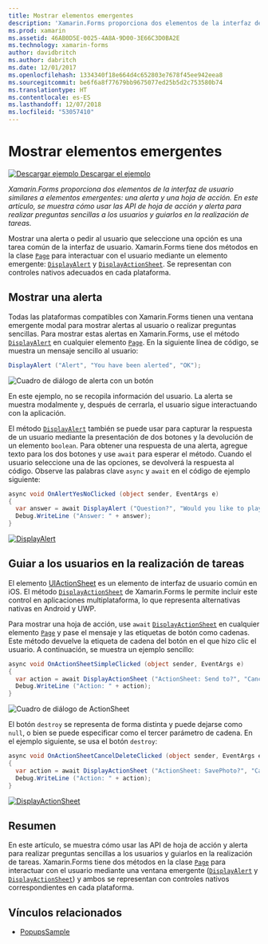 ```yaml
---
title: Mostrar elementos emergentes
description: 'Xamarin.Forms proporciona dos elementos de la interfaz de usuario similares a elementos emergentes: una alerta y una hoja de acción. En este artículo, se muestra cómo usar las API de hoja de acción y alerta para realizar preguntas sencillas a los usuarios y guiarlos en la realización de tareas.'
ms.prod: xamarin
ms.assetid: 46AB0D5E-0025-4A8A-9D00-3E66C3D0BA2E
ms.technology: xamarin-forms
author: davidbritch
ms.author: dabritch
ms.date: 12/01/2017
ms.openlocfilehash: 1334340f18e664d4c652803e7678f45ee942eea8
ms.sourcegitcommit: be6f6a8f77679bb9675077ed25b5d2c753580b74
ms.translationtype: HT
ms.contentlocale: es-ES
ms.lasthandoff: 12/07/2018
ms.locfileid: "53057410"
---
```

# <a name="displaying-pop-ups"></a>Mostrar elementos emergentes

[![Descargar ejemplo](~/media/shared/download.png) Descargar el ejemplo](https://developer.xamarin.com/samples/xamarin-forms/Navigation/Pop-ups/)

_Xamarin.Forms proporciona dos elementos de la interfaz de usuario similares a elementos emergentes: una alerta y una hoja de acción. En este artículo, se muestra cómo usar las API de hoja de acción y alerta para realizar preguntas sencillas a los usuarios y guiarlos en la realización de tareas._

Mostrar una alerta o pedir al usuario que seleccione una opción es una tarea común de la interfaz de usuario. Xamarin.Forms tiene dos métodos en la clase [`Page`](xref:Xamarin.Forms.Page) para interactuar con el usuario mediante un elemento emergente: [`DisplayAlert`](xref:Xamarin.Forms.Page.DisplayAlert*) y [`DisplayActionSheet`](xref:Xamarin.Forms.Page.DisplayActionSheet*). Se representan con controles nativos adecuados en cada plataforma.

## <a name="displaying-an-alert"></a>Mostrar una alerta

Todas las plataformas compatibles con Xamarin.Forms tienen una ventana emergente modal para mostrar alertas al usuario o realizar preguntas sencillas. Para mostrar estas alertas en Xamarin.Forms, use el método [`DisplayAlert`](xref:Xamarin.Forms.Page.DisplayAlert*) en cualquier elemento [`Page`](xref:Xamarin.Forms.Page). En la siguiente línea de código, se muestra un mensaje sencillo al usuario:

```csharp
DisplayAlert ("Alert", "You have been alerted", "OK");
```

![](pop-ups-images/alert.png "Cuadro de diálogo de alerta con un botón")

En este ejemplo, no se recopila información del usuario. La alerta se muestra modalmente y, después de cerrarla, el usuario sigue interactuando con la aplicación.

El método [`DisplayAlert`](xref:Xamarin.Forms.Page.DisplayAlert*) también se puede usar para capturar la respuesta de un usuario mediante la presentación de dos botones y la devolución de un elemento `boolean`. Para obtener una respuesta de una alerta, agregue texto para los dos botones y use `await` para esperar el método. Cuando el usuario seleccione una de las opciones, se devolverá la respuesta al código. Observe las palabras clave `async` y `await` en el código de ejemplo siguiente:

```csharp
async void OnAlertYesNoClicked (object sender, EventArgs e)
{
  var answer = await DisplayAlert ("Question?", "Would you like to play a game", "Yes", "No");
  Debug.WriteLine ("Answer: " + answer);
}
```

[![DisplayAlert](pop-ups-images/alert2-sml.png "Cuadro de diálogo de alerta con dos botones")](pop-ups-images/alert2.png#lightbox "Alert Dialog with Two Buttons")

## <a name="guiding-users-through-tasks"></a>Guiar a los usuarios en la realización de tareas

El elemento [UIActionSheet](https://developer.apple.com/library/ios/documentation/uikit/reference/uiactionsheet_class/Reference/Reference.html) es un elemento de interfaz de usuario común en iOS. El método [`DisplayActionSheet`](xref:Xamarin.Forms.Page.DisplayActionSheet*) de Xamarin.Forms le permite incluir este control en aplicaciones multiplataforma, lo que representa alternativas nativas en Android y UWP.

Para mostrar una hoja de acción, use `await` [`DisplayActionSheet`](xref:Xamarin.Forms.Page.DisplayActionSheet*) en cualquier elemento [`Page`](xref:Xamarin.Forms.Page) y pase el mensaje y las etiquetas de botón como cadenas. Este método devuelve la etiqueta de cadena del botón en el que hizo clic el usuario. A continuación, se muestra un ejemplo sencillo:

```csharp
async void OnActionSheetSimpleClicked (object sender, EventArgs e)
{
  var action = await DisplayActionSheet ("ActionSheet: Send to?", "Cancel", null, "Email", "Twitter", "Facebook");
  Debug.WriteLine ("Action: " + action);
}
```

![](pop-ups-images/action.png "Cuadro de diálogo de ActionSheet")

El botón `destroy` se representa de forma distinta y puede dejarse como `null`, o bien se puede especificar como el tercer parámetro de cadena. En el ejemplo siguiente, se usa el botón `destroy`:

```csharp
async void OnActionSheetCancelDeleteClicked (object sender, EventArgs e)
{
  var action = await DisplayActionSheet ("ActionSheet: SavePhoto?", "Cancel", "Delete", "Photo Roll", "Email");
  Debug.WriteLine ("Action: " + action);
}
```

[![DisplayActionSheet](pop-ups-images/action2-sml.png "Cuadro de diálogo de hoja de acción con el botón Destruir")](pop-ups-images/action2.png#lightbox "Action Sheet Dialog with Destroy Button")

## <a name="summary"></a>Resumen

En este artículo, se muestra cómo usar las API de hoja de acción y alerta para realizar preguntas sencillas a los usuarios y guiarlos en la realización de tareas. Xamarin.Forms tiene dos métodos en la clase [`Page`](xref:Xamarin.Forms.Page) para interactuar con el usuario mediante una ventana emergente ([`DisplayAlert`](xref:Xamarin.Forms.Page.DisplayAlert*) y [`DisplayActionSheet`](xref:Xamarin.Forms.Page.DisplayActionSheet*)) y ambos se representan con controles nativos correspondientes en cada plataforma.



## <a name="related-links"></a>Vínculos relacionados

- [PopupsSample](https://developer.xamarin.com/samples/xamarin-forms/Navigation/Pop-ups/)
